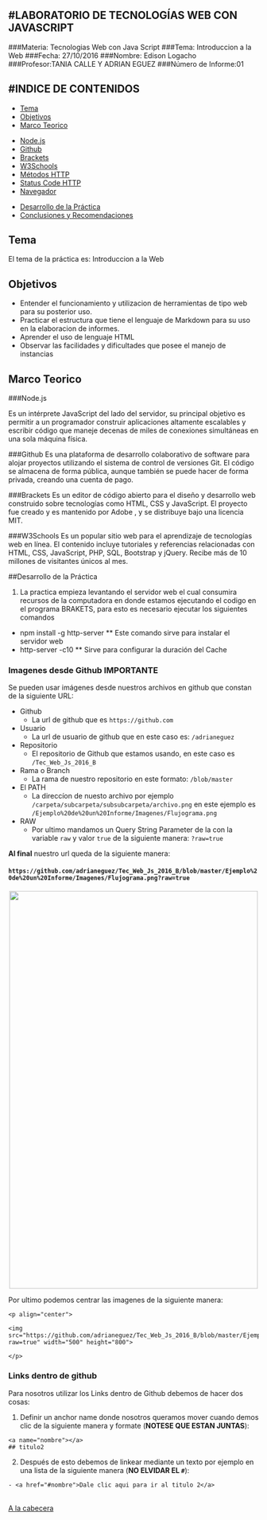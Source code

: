#LABORATORIO DE TECNOLOGÍAS WEB CON JAVASCRIPT
-------------------------------------------
###Materia: Tecnologias Web con Java Script
###Tema: Introduccion a la Web
###Fecha: 27/10/2016
###Nombre: Edison Logacho
###Profesor:TANIA CALLE Y ADRIAN EGUEZ
###Número de Informe:01

#INDICE DE CONTENIDOS
-------------------------------------------
- <a href="#tema">Tema</a>
- <a href="#objetivos">Objetivos</a>
- <a href="#marco-teorico">Marco Teorico</a>
 * <a href="#node">Node.js </a>
 * <a href="#github">Github</a>
 * <a href="#brak">Brackets</a>
 * <a href="#w3c">W3Schools</a>
 * <a href="#metodos">Métodos HTTP</a>
 * <a href="#status">Status Code HTTP</a>
 * <a href="#navegador">Navegador</a>
- <a href="#desarrollo">Desarrollo de la Práctica</a>
- <a href="#conrec">Conclusiones y Recomendaciones</a> 

<a name="tema"></a>
## Tema
El tema de la práctica es: Introduccion a la Web

<a name="objetivos"></a>
## Objetivos

- Entender el funcionamiento y utilizacion de herramientas de tipo web para su posterior uso.
- Practicar el estructura que tiene el lenguaje de Markdown para su uso en la elaboracion de informes.
- Aprender el uso de lenguaje HTML 
- Observar las facilidades y dificultades que posee el manejo de instancias

<a name="marco-teorico"></a>
## Marco Teorico

###<a name="node">Node.js</a>

Es un intérprete JavaScript del lado del servidor, su principal objetivo es permitir a un programador construir aplicaciones altamente escalables y escribir código que maneje decenas de miles de conexiones simultáneas en una sola máquina física.

###<a name="#github">Github</a>
Es una plataforma de desarrollo colaborativo de software para alojar proyectos utilizando el sistema de control de versiones Git. El código se almacena de forma pública, aunque también se puede hacer de forma privada, creando una cuenta de pago.

###<a name="#brak">Brackets</a>
Es un editor de código abierto para el diseño y desarrollo web construido sobre tecnologías como HTML, CSS y JavaScript. El proyecto fue creado y es mantenido por Adobe , y se distribuye bajo una licencia MIT.

###<a name="#w3c">W3Schools</a>
Es un popular sitio web para el aprendizaje de tecnologías web en línea. El contenido incluye tutoriales y referencias relacionadas con HTML, CSS, JavaScript, PHP, SQL, Bootstrap y jQuery. Recibe más de 10 millones de visitantes únicos al mes.

##<a name="#desarrollo">Desarrollo de la Práctica</a>

1. La practica empieza levantando el servidor web el cual consumira recursos de la computadora en donde estamos ejecutando el codigo en el programa BRAKETS, para esto es necesario ejecutar los siguientes comandos
* npm install -g http-server
** Este comando sirve para instalar el servidor web
* http-server -c10 
** Sirve para configurar la duración del Cache










### Imagenes desde Github **IMPORTANTE**

Se pueden usar imágenes desde nuestros archivos en github que constan de la siguiente URL:

- Github
  * La url de github que es `https://github.com` 
- Usuario
  * La url de usuario de github que en este caso es: `/adrianeguez` 
- Repositorio
  * El repositorio de Github que estamos usando, en este caso es `/Tec_Web_Js_2016_B`
- Rama o  Branch
  * La rama de nuestro repositorio en este formato: `/blob/master`
- El PATH
  * La direccíon de nuesto archivo por ejemplo `/carpeta/subcarpeta/subsubcarpeta/archivo.png` en este ejemplo es `/Ejemplo%20de%20un%20Informe/Imagenes/Flujograma.png` 
- RAW
  * Por ultimo mandamos un Query String Parameter de la con la variable `raw` y valor `true` de la siguiente manera: `?raw=true`
  
**Al final** nuestro url queda de la siguiente manera:

#### `https://github.com/adrianeguez/Tec_Web_Js_2016_B/blob/master/Ejemplo%20de%20un%20Informe/Imagenes/Flujograma.png?raw=true`

<p align="center">
<img src="https://github.com/adrianeguez/Tec_Web_Js_2016_B/blob/master/Ejemplo%20de%20un%20Informe/Imagenes/Flujograma.png?raw=true" width="500" height="800">
</p>

Por ultimo podemos centrar las imagenes de la siguiente manera:


```
<p align="center">

<img src="https://github.com/adrianeguez/Tec_Web_Js_2016_B/blob/master/Ejemplo%20de%20un%20Informe/Imagenes/Flujograma.png?raw=true" width="500" height="800">

</p>
```

### Links dentro de github

Para nosotros utilizar los Links dentro de Github debemos de hacer dos cosas:

1. Definir un anchor name donde nosotros queramos mover cuando demos clic de la siguiente manera y formate (**NOTESE QUE ESTAN JUNTAS**):

  ```
  <a name="nombre"></a>
  ## titulo2
  ```
2. Después de esto debemos de linkear mediante un texto por ejemplo en una lista de la siguiente manera (**NO ELVIDAR EL `#`**):
 
  ```
  - <a href="#nombre">Dale clic aqui para ir al titulo 2</a>
  ```
  <a name="conrec"></a>

<br>
<a href="#cabecera">A la cabecera</a>
















